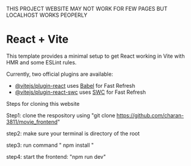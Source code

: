 THIS PROJECT WEBSITE MAY NOT WORK FOR FEW PAGES BUT LOCALHOST WORKS PEOPERLY

# React + Vite

This template provides a minimal setup to get React working in Vite with HMR and some ESLint rules.

Currently, two official plugins are available:

- [@vitejs/plugin-react](https://github.com/vitejs/vite-plugin-react/blob/main/packages/plugin-react/README.md) uses [Babel](https://babeljs.io/) for Fast Refresh
- [@vitejs/plugin-react-swc](https://github.com/vitejs/vite-plugin-react-swc) uses [SWC](https://swc.rs/) for Fast Refresh


Steps for cloning this website

Step1: 
clone the respository using "git clone https://github.com/charan-3811/movie_frontend" 

step2:
make sure your terminal is directory of the root

step3:
run command " npm install "

step4:
start the frontend: "npm run dev"
